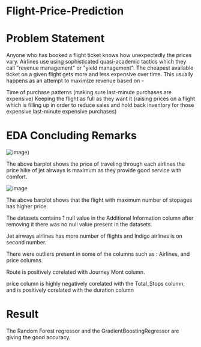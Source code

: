 # Flight-Price-Prediction

# Problem Statement

Anyone who has booked a flight ticket knows how unexpectedly the prices vary. Airlines use using sophisticated quasi-academic tactics which they call "revenue management" or 
"yield management". The cheapest available ticket on a given flight gets more and less expensive over time. This usually happens as an attempt to maximize revenue based on -

Time of purchase patterns (making sure last-minute purchases are expensive)
Keeping the flight as full as they want it (raising prices on a flight which is filling up in order to reduce sales and hold back inventory for those expensive last-minute 
expensive purchases)

# EDA Concluding Remarks


![image](https://user-images.githubusercontent.com/67465039/115984533-29998780-a5c5-11eb-97ef-aa0388f7e326.png))


The above barplot shows the price of traveling through each airlines the price hike of jet airways is maximum as they provide good service with comfort.


![image](https://user-images.githubusercontent.com/67465039/115984630-ccea9c80-a5c5-11eb-9107-b1d7f5118bb8.png)


The above barplot shows that the flight with maximum number of stopages has higher price.



The datasets contains 1 null value in the Additional Information column after removing it there was no null value present in the datasets.

Jet airways airlines has more number of flights and  Indigo airlines is on second number.

There were outliers present in some of the columns  such as : Airlines, and price columns.

Route is positively corelated with Journey Mont column.

price column is highly negatively corelated with the Total_Stops column, and is positively corelated with the duration column


# Result

The Random Forest regressor and the GradientBoostingRegressor are giving the good accuracy.



